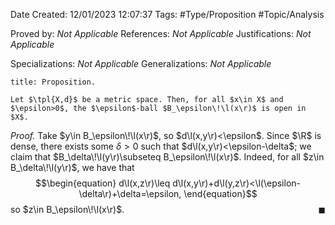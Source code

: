 <div class="topSpace"></div>

Date Created: 12/01/2023 12:07:37
Tags: #Type/Proposition #Topic/Analysis

Proved by: <i>Not Applicable</i>
References: <i>Not Applicable</i>
Justifications: <i>Not Applicable</i>

Specializations: <i>Not Applicable</i>
Generalizations: <i>Not Applicable</i>

``` ad-Proposition
title: Proposition.

Let $\tpl{X,d}$ be a metric space. Then, for all $x\in X$ and $\epsilon>0$, the $\epsilon$-ball $B_\epsilon\!\l(x\r)$ is open in $X$.

```

<i>Proof.</i> Take $y\in B_\epsilon\!\l(x\r)$, so $d\l(x,y\r)<\epsilon$. Since $\R$ is dense, there exists some $\delta>0$ such that $d\l(x,y\r)<\epsilon-\delta$; we claim that $B_\delta\!\l(y\r)\subseteq B_\epsilon\!\l(x\r)$. Indeed, for all $z\in B_\delta\!\l(y\r)$, we have that
$$\begin{equation}
    d\l(x,z\r)\leq d\l(x,y\r)+d\l(y,z\r)<\l(\epsilon-\delta\r)+\delta=\epsilon,
\end{equation}$$
so $z\in B_\epsilon\!\l(x\r)$.<span style="float:right;">$\blacksquare$</span>
